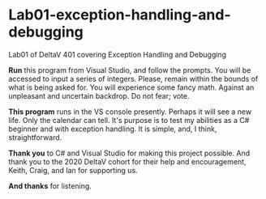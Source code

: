 # Lab01-exception-handling-and-debugging
Lab01 of DeltaV 401 covering Exception Handling and Debugging

**Run** this program from Visual Studio, and follow the prompts. You will be accessed to input a series of integers. Please, remain within the bounds of what is being asked for. You will experience some fancy math. Against an unpleasant and uncertain backdrop. Do not fear; vote.

**This program** runs in the VS console presently. Perhaps it will see a new life. Only the calendar can tell. It's purpose is to test my abilities as a C# beginner and with exception handling. It is simple, and, I think, straightforward.

**Thank you** to C# and Visual Studio for making this project possible. And thank you to the 2020 DeltaV cohort for their help and encouragement, Keith, Craig, and Ian for supporting us.

**And thanks** for listening.
